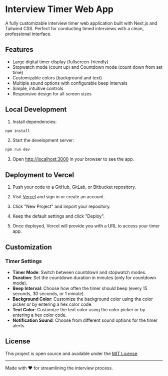 # Interview Timer Web App

A fully customizable interview timer web application built with Next.js and Tailwind CSS. Perfect for conducting timed interviews with a clean, professional interface.

## Features

- Large digital timer display (fullscreen-friendly)
- Stopwatch mode (count up) and Countdown mode (count down from set time)
- Customizable colors (background and text)
- Multiple sound options with configurable beep intervals
- Simple, intuitive controls
- Responsive design for all screen sizes

## Local Development

1. Install dependencies:
```bash
npm install
```

2. Start the development server:
```bash
npm run dev
```

3. Open [http://localhost:3000](http://localhost:3000) in your browser to see the app.

## Deployment to Vercel

1. Push your code to a GitHub, GitLab, or Bitbucket repository.

2. Visit [Vercel](https://vercel.com) and sign in or create an account.

3. Click "New Project" and import your repository.

4. Keep the default settings and click "Deploy".

5. Once deployed, Vercel will provide you with a URL to access your timer app.

## Customization

### Timer Settings

- **Timer Mode**: Switch between countdown and stopwatch modes.
- **Duration**: Set the countdown duration in minutes (only for countdown mode).
- **Beep Interval**: Choose how often the timer should beep (every 15 seconds, 30 seconds, or 1 minute).
- **Background Color**: Customize the background color using the color picker or by entering a hex color code.
- **Text Color**: Customize the text color using the color picker or by entering a hex color code.
- **Notification Sound**: Choose from different sound options for the timer alerts.

## License

This project is open source and available under the [MIT License](LICENSE).

---

Made with ❤️ for streamlining the interview process.
